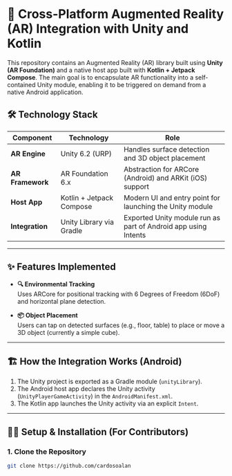 # 🚀 Cross-Platform Augmented Reality (AR) Integration with Unity and Kotlin

This repository contains an Augmented Reality (AR) library built using **Unity (AR Foundation)** and a native host app built with **Kotlin + Jetpack Compose**. The main goal is to encapsulate AR functionality into a self-contained Unity module, enabling it to be triggered on demand from a native Android application.


## 🛠️ Technology Stack

| Component         | Technology                 | Role                                                                 |
|------------------|----------------------------|----------------------------------------------------------------------|
| **AR Engine**     | Unity 6.2 (URP)             | Handles surface detection and 3D object placement                   |
| **AR Framework**  | AR Foundation 6.x           | Abstraction for ARCore (Android) and ARKit (iOS) support            |
| **Host App**      | Kotlin + Jetpack Compose    | Modern UI and entry point for launching the Unity module            |
| **Integration**   | Unity Library via Gradle    | Exported Unity module run as part of Android app using Intents      |

---

## ✨ Features Implemented

- **🔍 Environmental Tracking**  
  Uses ARCore for positional tracking with 6 Degrees of Freedom (6DoF) and horizontal plane detection.

- **📦 Object Placement**  
  Users can tap on detected surfaces (e.g., floor, table) to place or move a 3D object (currently a simple cube).

---

## 🏗️ How the Integration Works (Android)

1. The Unity project is exported as a Gradle module (`unityLibrary`).
2. The Android host app declares the Unity activity (`UnityPlayerGameActivity`) in the `AndroidManifest.xml`.
3. The Kotlin app launches the Unity activity via an explicit `Intent`.

---

## 👨‍💻 Setup & Installation (For Contributors)

### 1. Clone the Repository

```bash
git clone https://github.com/cardosoalan
